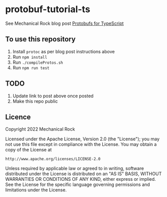 # protobuf-tutorial-ts
See Mechanical Rock blog post [Protobufs for TypeScript]()


## To use this repository
1) Install `protoc` as per blog post instructions above
2) Run `npm install`
2) Run `./compileProtos.sh`
3) Run `npm run test`


## TODO
1) Update link to post above once posted
2) Make this repo public


## Licence
Copyright 2022 Mechanical Rock

Licensed under the Apache License, Version 2.0 (the "License");
you may not use this file except in compliance with the License.
You may obtain a copy of the License at

    http://www.apache.org/licenses/LICENSE-2.0

Unless required by applicable law or agreed to in writing, software
distributed under the License is distributed on an "AS IS" BASIS,
WITHOUT WARRANTIES OR CONDITIONS OF ANY KIND, either express or implied.
See the License for the specific language governing permissions and
limitations under the License.
